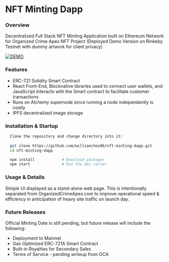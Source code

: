 # NFT Minting Dapp

### Overview

Decentralized Full Stack NFT Minting Application built on Ethereum Network for Organized Crime Apes NFT Project (Deployed Demo Version on Rinkeby Testnet with dummy artwork for client privacy)

<a href="https://nft-minting-dapp-navy.vercel.app/"><img src="https://img.shields.io/badge/-DEMO-4E69C8?style=for-the-badge&logo=appveyor;link=https://nft-minting-dapp-navy.vercel.app" alt="DEMO"></a>


### Features
* ERC-721 Solidity Smart Contract
* React Front-End, Blocknative libraries used to connect user wallets, and JavaScript interacts with the Smart contract to facilitate customer transactions
* Runs on Alchemy supernode since running a node independently is costly
* IPFS decentralized image storage



### Installation & Startup
  
```bash
  Clone the repository and change directory into it:
  
  git clone https://github.com/willsanchez86/nft-minting-dapp.git 
  cd nft-minting-dapp

  npm install            # Download packages
  npm start              # Run the dev server
```



### Usage & Details
Simple UI displayed as a stand-alone web page. This is intentionally separated from OrganizedCrimeApes.com to improve operational speed & efficiency in anticipation of heavy site traffic on launch day. 


### Future Releases
Official Minting Date is still pending, but future release will include the following:
* Deployment to Mainnet
* Gas Optimized ERC-721A Smart Contract
* Built-in Royalties for Secondary Sales
* Terms of Service - pending writeup from OCA



